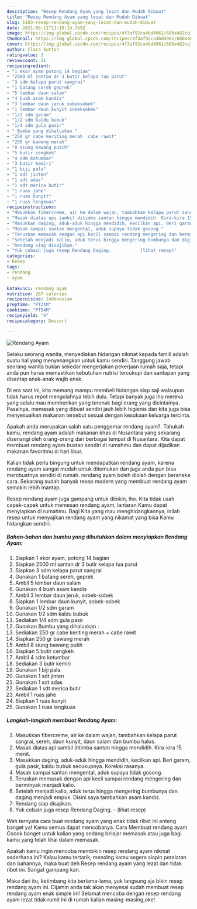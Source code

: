```yaml
---
description: "Resep Rendang Ayam yang lezat dan Mudah Dibuat"
title: "Resep Rendang Ayam yang lezat dan Mudah Dibuat"
slug: 1103-resep-rendang-ayam-yang-lezat-dan-mudah-dibuat
date: 2021-06-11T11:19:14.769Z
image: https://img-global.cpcdn.com/recipes/4f3af92ca4bd4961/680x482cq70/rendang-ayam-foto-resep-utama.jpg
thumbnail: https://img-global.cpcdn.com/recipes/4f3af92ca4bd4961/680x482cq70/rendang-ayam-foto-resep-utama.jpg
cover: https://img-global.cpcdn.com/recipes/4f3af92ca4bd4961/680x482cq70/rendang-ayam-foto-resep-utama.jpg
author: Clara Sutton
ratingvalue: 3
reviewcount: 11
recipeingredient:
- "1 ekor ayam potong 14 bagian"
- "2500 ml santan dr 3 butir kelapa tua parut"
- "3 sdm kelapa parut sangrai"
- "1 batang sereh geprek"
- "5 lembar daun salam"
- "4 buah asam kandis"
- "3 lembar daun jeruk sobeksobek"
- "1 lembar daun kunyit sobeksobek"
- "1/2 sdm garam"
- "1/2 sdm kaldu bubuk"
- "1/4 sdm gula pasir"
- " Bumbu yang dihaluskan "
- "250 gr cabe keriting merah  cabe rawit"
- "250 gr bawang merah"
- "8 siung bawang putih"
- "5 butir cengkeh"
- "4 sdm ketumbar"
- "3 butir kemiri"
- "1 biji pala"
- "1 sdt jinten"
- "1 sdt adas"
- "1 sdt merica butir"
- "1 ruas jahe"
- "1 ruas kunyit"
- "1 ruas lengkuas"
recipeinstructions:
- "Masukkan fibercreme, air ke dalam wajan, tambahkan kelapa parut sangrai, sereh, daun kunyit, daun salam dan bumbu halus."
- "Masak diatas api sambil ditimba santan hingga mendidih. Kira-kira 15 menit."
- "Masukkan daging, aduk-aduk hingga mendidih, kecilkan api. Beri garam, gula pasir, kaldu bubuk secukupnya. Koreksi rasanya."
- "Masak sampai santan mengental, aduk supaya tidak gosong."
- "Teruskan memasak dengan api kecil sampai rendang mengering dan berminyak menjadi kalio."
- "Setelah menjadi kalio, aduk terus hingga mengering bumbunya dan daging menjadi empuk. Disini saya tambahkan asam kandis."
- "Rendang siap disajikan."
- "Yuk cobain juga resep Rendang Daging.           (lihat resep)"
categories:
- Resep
tags:
- rendang
- ayam

katakunci: rendang ayam 
nutrition: 267 calories
recipecuisine: Indonesian
preptime: "PT21M"
cooktime: "PT54M"
recipeyield: "4"
recipecategory: Dessert

---
```



![Rendang Ayam](https://img-global.cpcdn.com/recipes/4f3af92ca4bd4961/680x482cq70/rendang-ayam-foto-resep-utama.jpg)

Selaku seorang wanita, menyediakan hidangan nikmat kepada famili adalah suatu hal yang menyenangkan untuk kamu sendiri. Tanggung jawab seorang  wanita bukan sekedar mengerjakan pekerjaan rumah saja, tetapi anda pun harus memastikan kebutuhan nutrisi tercukupi dan santapan yang disantap anak-anak wajib enak.

Di era  saat ini, kita memang mampu membeli hidangan siap saji walaupun tidak harus repot mengolahnya lebih dulu. Tetapi banyak juga lho mereka yang selalu mau memberikan yang terenak bagi orang yang dicintainya. Pasalnya, memasak yang dibuat sendiri jauh lebih higienis dan kita juga bisa menyesuaikan makanan tersebut sesuai dengan kesukaan keluarga tercinta. 



Apakah anda merupakan salah satu penggemar rendang ayam?. Tahukah kamu, rendang ayam adalah makanan khas di Nusantara yang sekarang disenangi oleh orang-orang dari berbagai tempat di Nusantara. Kita dapat membuat rendang ayam buatan sendiri di rumahmu dan dapat dijadikan makanan favoritmu di hari libur.

Kalian tidak perlu bingung untuk mendapatkan rendang ayam, karena rendang ayam sangat mudah untuk ditemukan dan juga anda pun bisa membuatnya sendiri di rumah. rendang ayam boleh diolah dengan beraneka cara. Sekarang sudah banyak resep modern yang membuat rendang ayam semakin lebih mantap.

Resep rendang ayam juga gampang untuk dibikin, lho. Kita tidak usah capek-capek untuk memesan rendang ayam, lantaran Kamu dapat menyiapkan di rumahmu. Bagi Kita yang mau menghidangkannya, inilah resep untuk menyajikan rendang ayam yang nikamat yang bisa Kamu hidangkan sendiri.

<!--inarticleads1-->

##### Bahan-bahan dan bumbu yang dibutuhkan dalam menyiapkan Rendang Ayam:

1. Siapkan 1 ekor ayam, potong 14 bagian
1. Siapkan 2500 ml santan dr 3 butir kelapa tua parut
1. Siapkan 3 sdm kelapa parut sangrai
1. Gunakan 1 batang sereh, geprek
1. Ambil 5 lembar daun salam
1. Gunakan 4 buah asam kandis
1. Ambil 3 lembar daun jeruk, sobek-sobek
1. Siapkan 1 lembar daun kunyit, sobek-sobek
1. Gunakan 1/2 sdm garam
1. Gunakan 1/2 sdm kaldu bubuk
1. Sediakan 1/4 sdm gula pasir
1. Gunakan  Bumbu yang dihaluskan :
1. Sediakan 250 gr cabe keriting merah + cabe rawit
1. Siapkan 250 gr bawang merah
1. Ambil 8 siung bawang putih
1. Siapkan 5 butir cengkeh
1. Ambil 4 sdm ketumbar
1. Sediakan 3 butir kemiri
1. Gunakan 1 biji pala
1. Gunakan 1 sdt jinten
1. Gunakan 1 sdt adas
1. Sediakan 1 sdt merica butir
1. Ambil 1 ruas jahe
1. Siapkan 1 ruas kunyit
1. Gunakan 1 ruas lengkuas




<!--inarticleads2-->

##### Langkah-langkah membuat Rendang Ayam:

1. Masukkan fibercreme, air ke dalam wajan, tambahkan kelapa parut sangrai, sereh, daun kunyit, daun salam dan bumbu halus.
1. Masak diatas api sambil ditimba santan hingga mendidih. Kira-kira 15 menit.
1. Masukkan daging, aduk-aduk hingga mendidih, kecilkan api. Beri garam, gula pasir, kaldu bubuk secukupnya. Koreksi rasanya.
1. Masak sampai santan mengental, aduk supaya tidak gosong.
1. Teruskan memasak dengan api kecil sampai rendang mengering dan berminyak menjadi kalio.
1. Setelah menjadi kalio, aduk terus hingga mengering bumbunya dan daging menjadi empuk. Disini saya tambahkan asam kandis.
1. Rendang siap disajikan.
1. Yuk cobain juga resep Rendang Daging. -           (lihat resep)




Wah ternyata cara buat rendang ayam yang enak tidak ribet ini enteng banget ya! Kamu semua dapat mencobanya. Cara Membuat rendang ayam Cocok banget untuk kalian yang sedang belajar memasak atau juga bagi kamu yang telah lihai dalam memasak.

Apakah kamu ingin mencoba membikin resep rendang ayam nikmat sederhana ini? Kalau kamu tertarik, mending kamu segera siapin peralatan dan bahannya, maka buat deh Resep rendang ayam yang lezat dan tidak ribet ini. Sangat gampang kan. 

Maka dari itu, ketimbang kita berlama-lama, yuk langsung aja bikin resep rendang ayam ini. Dijamin anda tak akan menyesal sudah membuat resep rendang ayam enak simple ini! Selamat mencoba dengan resep rendang ayam lezat tidak rumit ini di rumah kalian masing-masing,oke!.


